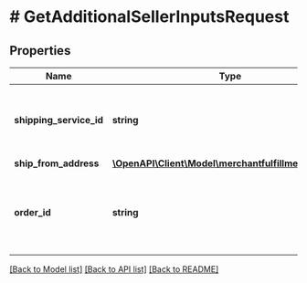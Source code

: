 # # GetAdditionalSellerInputsRequest

## Properties

Name | Type | Description | Notes
------------ | ------------- | ------------- | -------------
**shipping_service_id** | **string** | An Amazon-defined shipping service identifier. |
**ship_from_address** | [**\OpenAPI\Client\Model\merchantfulfillment\Address**](Address.md) |  |
**order_id** | **string** | An Amazon-defined order identifier, in 3-7-7 format. |

[[Back to Model list]](../../README.md#models) [[Back to API list]](../../README.md#endpoints) [[Back to README]](../../README.md)
